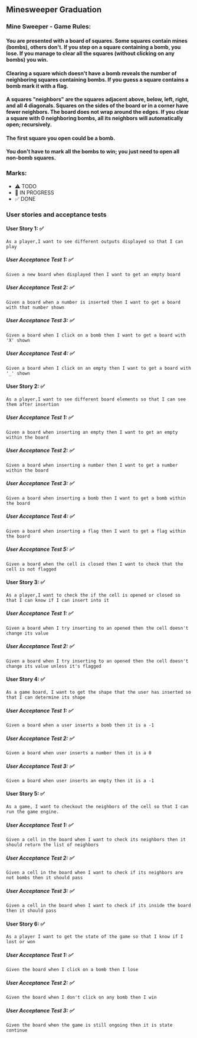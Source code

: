 ## Minesweeper Graduation

### Mine Sweeper - Game Rules:

#### You are presented with a board of squares. Some squares contain mines (bombs), others don't. If you step on a square containing a bomb, you lose. If you manage to clear all the squares (without clicking on any bombs) you win.

#### Clearing a square which doesn't have a bomb reveals the number of neighboring squares containing bombs. If you guess a square contains a bomb mark it with a flag.

#### A squares "neighbors" are the squares adjacent above, below, left, right, and all 4 diagonals. Squares on the sides of the board or in a corner have fewer neighbors. The board does not wrap around the edges. If you clear a square with 0 neighboring bombs, all its neighbors will automatically open; recursively.

#### The first square you open could be a bomb.

#### You don't have to mark all the bombs to win; you just need to open all non-bomb squares.

### Marks:

- ⚠ TODO
- 🚧 IN PROGRESS
- ✅ DONE

### User stories and acceptance tests

#### User Story 1: ✅

```
As a player,I want to see different outputs displayed so that I can play
```

##### User Acceptance Test 1: ✅

```
Given a new board when displayed then I want to get an empty board
```

##### User Acceptance Test 2: ✅

```
Given a board when a number is inserted then I want to get a board with that number shown
```

##### User Acceptance Test 3: ✅

```
Given a board when I click on a bomb then I want to get a board with 'X' shown
```

##### User Acceptance Test 4: ✅

```
Given a board when I click on an empty then I want to get a board with '_' shown
```

#### User Story 2: ✅

```
As a player,I want to see different board elements so that I can see them after insertion
```

##### User Acceptance Test 1: ✅

```
Given a board when inserting an empty then I want to get an empty within the board
```

##### User Acceptance Test 2: ✅

```
Given a board when inserting a number then I want to get a number within the board
```

##### User Acceptance Test 3: ✅

```
Given a board when inserting a bomb then I want to get a bomb within the board
```

##### User Acceptance Test 4: ✅

```
Given a board when inserting a flag then I want to get a flag within the board
```

##### User Acceptance Test 5: ✅

```
Given a board when the cell is closed then I want to check that the cell is not flagged
```

#### User Story 3: ✅

```
As a player,I want to check the if the cell is opened or closed so that I can know if I can insert into it
```

##### User Acceptance Test 1: ✅

```
Given a board when I try inserting to an opened then the cell doesn't change its value
```

##### User Acceptance Test 2: ✅

```
Given a board when I try inserting to an opened then the cell doesn't change its value unless it's flagged
```

#### User Story 4: ✅

```
As a game board, I want to get the shape that the user has inserted so that I can determine its shape
```

##### User Acceptance Test 1: ✅

```
Given a board when a user inserts a bomb then it is a -1
```

##### User Acceptance Test 2: ✅

```
Given a board when user inserts a number then it is a 0
```

##### User Acceptance Test 3: ✅

```
Given a board when user inserts an empty then it is a -1
```

#### User Story 5: ✅

```
As a game, I want to checkout the neighbors of the cell so that I can run the game engine.
```

##### User Acceptance Test 1: ✅

```
Given a cell in the board when I want to check its neighbors then it should return the list of neighbors
```

##### User Acceptance Test 2: ✅

```
Given a cell in the board when I want to check if its neighbors are not bombs then it should pass
```

##### User Acceptance Test 3: ✅

```
Given a cell in the board when I want to check if its inside the board then it should pass
```

#### User Story 6: ✅

```
As a player I want to get the state of the game so that I know if I lost or won
```

##### User Acceptance Test 1: ✅

```
Given the board when I click on a bomb then I lose
```

##### User Acceptance Test 2: ✅

```
Given the board when I don't click on any bomb then I win
```

##### User Acceptance Test 3: ✅

```
Given the board when the game is still ongoing then it is state continue
```
